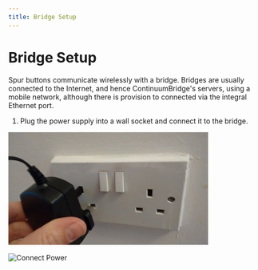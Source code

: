 ```yaml
---
title: Bridge Setup
---
```

# Bridge Setup
Spur buttons communicate wirelessly with a bridge. Bridges are usually connected to the Internet, and hence ContinuumBridge's servers, using a mobile network, although there is provision to connected via the integral Ethernet port. 

1. Plug the power supply into a wall socket and connect it to the bridge.

![Wall Socket](pictures/PlugIntoSocket.jpg)

![Connect Power](picture/ConnectPower.jpg)

